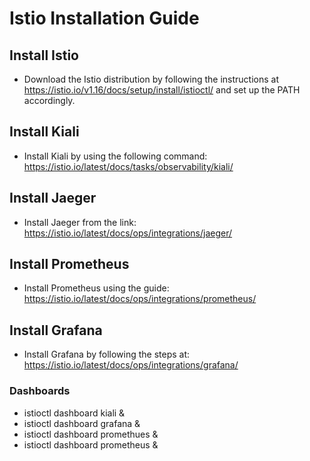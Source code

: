 # Istio Installation Guide

## Install Istio
- Download the Istio distribution by following the instructions at https://istio.io/v1.16/docs/setup/install/istioctl/ and set up the PATH accordingly.

## Install Kiali
- Install Kiali by using the following command: https://istio.io/latest/docs/tasks/observability/kiali/

## Install Jaeger
- Install Jaeger from the link: https://istio.io/latest/docs/ops/integrations/jaeger/

## Install Prometheus
- Install Prometheus using the guide: https://istio.io/latest/docs/ops/integrations/prometheus/

## Install Grafana
- Install Grafana by following the steps at: https://istio.io/latest/docs/ops/integrations/grafana/

### Dashboards 
-  istioctl dashboard kiali &
-  istioctl dashboard grafana &
-  istioctl dashboard promethues &
-  istioctl dashboard prometheus &

